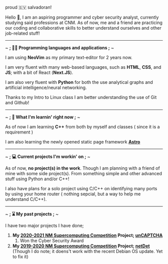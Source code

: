 proud 🇸🇻 salvadoran!

Hello 👋, I am an aspiring programmer and cyber security analyst, currently studying said professions at CNM. As of now, me and a friend are practicing our coding and collaborative skills to better understand ourselves and other job-related stuff!

---

~ **; 👨‍💻 Programming languages and applications ;** ~

I am using **NeoVim** as my primary text-editor for 2 years now.

I am very fluent with many web-based languages, such as **HTML**, **CSS**, and **JS**; with a bit of React (**Next.JS**).

I am also very fluent with **Python** for both the use analytical graphs and artificial intelligence/neural networking.

Thanks to my Intro to Linux class I am better understanding the use of Git and Github!

---

~ **; 🎯 What I'm learnin' right now ;** ~

As of now I am learning **C++** from both by myself and classes ( since it is a requirement )

I am also learning the newly opened static page framework [**Astro**](https://github.com/withastro/astro)

---

~ **; 💻 Current projects I'm workin' on ;** ~

As of now, **no project(s) in the work**. Though I am planning with a friend of mine with some side project(s). From something simple and other advanced stuff using Python and/or C++!

I also have plans for a solo project using C/C++ on identifying many ports by using your home router ( nothing sepcial, but a way to help me understand C/C++).

---

~ **; ⌛ My past projects ;** ~

I have two major projects I have done;

1. **My [2020-2021 NM Supercomputing Competition](https://supercomputingchallenge.org/20-21/) Project; [unCAPTCHA](https://github.com/tardiobscurus/unCAPTCHA)**
    1. Won the Cyber Security Award
2. **My [2019-2020 NM Supercomputing Competition](https://supercomputingchallenge.org/19-20/) Project; [netDet](https://github.com/tardiobscurus/netDet)** (Though I do note; it doens't work with the recent Debian OS update. Yet to fix it)

